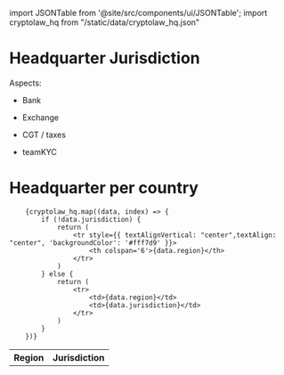 import JSONTable from '@site/src/components/ui/JSONTable';
import cryptolaw_hq from "/static/data/cryptolaw_hq.json"

# Headquarter Jurisdiction

Aspects:

- Bank

- Exchange

- CGT / taxes

- teamKYC


# Headquarter per country

  <table>
		<tr style={{ textAlignVertical: "center", textAlign: "center", 'color': '#000000', 'backgroundColor': '#f0f0f0' }}>
			<th>Region</th>
			<th>Jurisdiction</th>
		</tr>
	
		{cryptolaw_hq.map((data, index) => {
			if (!data.jurisdiction) {
				return (
					<tr style={{ textAlignVertical: "center",textAlign: "center", 'backgroundColor': '#fff7d9' }}>
						<th colspan='6'>{data.region}</th>
					</tr>
				)
			} else {
				return (
					<tr>
						<td>{data.region}</td>
						<td>{data.jurisdiction}</td>
					</tr>
				)
			}
		})}
    
  </table>
